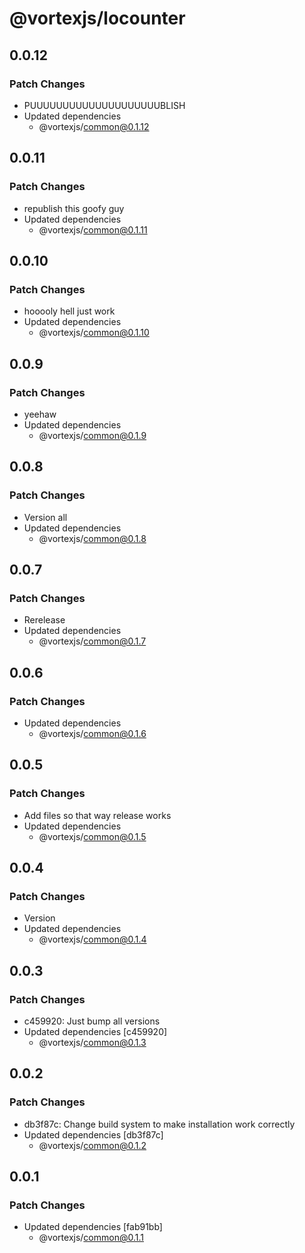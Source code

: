 # @vortexjs/locounter

## 0.0.12

### Patch Changes

- PUUUUUUUUUUUUUUUUUUUUBLISH
- Updated dependencies
  - @vortexjs/common@0.1.12

## 0.0.11

### Patch Changes

- republish this goofy guy
- Updated dependencies
  - @vortexjs/common@0.1.11

## 0.0.10

### Patch Changes

- hooooly hell just work
- Updated dependencies
  - @vortexjs/common@0.1.10

## 0.0.9

### Patch Changes

- yeehaw
- Updated dependencies
  - @vortexjs/common@0.1.9

## 0.0.8

### Patch Changes

- Version all
- Updated dependencies
  - @vortexjs/common@0.1.8

## 0.0.7

### Patch Changes

- Rerelease
- Updated dependencies
  - @vortexjs/common@0.1.7

## 0.0.6

### Patch Changes

- Updated dependencies
  - @vortexjs/common@0.1.6

## 0.0.5

### Patch Changes

- Add files so that way release works
- Updated dependencies
  - @vortexjs/common@0.1.5

## 0.0.4

### Patch Changes

- Version
- Updated dependencies
  - @vortexjs/common@0.1.4

## 0.0.3

### Patch Changes

- c459920: Just bump all versions
- Updated dependencies [c459920]
  - @vortexjs/common@0.1.3

## 0.0.2

### Patch Changes

- db3f87c: Change build system to make installation work correctly
- Updated dependencies [db3f87c]
  - @vortexjs/common@0.1.2

## 0.0.1

### Patch Changes

- Updated dependencies [fab91bb]
  - @vortexjs/common@0.1.1
